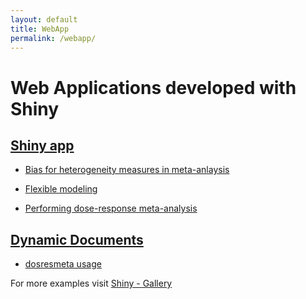 ```yaml
---
layout: default
title: WebApp
permalink: /webapp/
---
```


Web Applications developed with Shiny
========


## [Shiny app](http://shiny.rstudio.com/)

* [Bias for heterogeneity measures in meta-anlaysis](https://alecri.shinyapps.io/bias) 

* [Flexible modeling](https://alecri.shinyapps.io/flexmod)  

* [Performing dose-response meta-analysis](https://alecri.shinyapps.io/dosresmeta/)  



## [Dynamic Documents](http://rmarkdown.rstudio.com/)

* [dosresmeta usage](https://alecri.shinyapps.io/dosresmeta_usage)


For more examples visit [Shiny - Gallery](http://shiny.rstudio.com/gallery/)